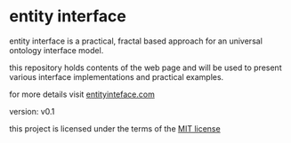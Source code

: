 # entity interface

entity interface is a practical, fractal based approach for an universal ontology interface model.

this repository holds contents of the web page and will be used to present various interface implementations and practical examples.

for more details visit <a href="https://entityinterface.com">entityinteface.com</a>

version: v0.1

this project is licensed under the terms of the [MIT license](LICENSE.md)
